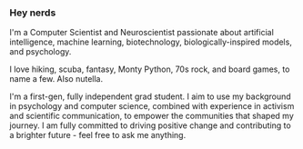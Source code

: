 ### **Hey nerds**

I'm a Computer Scientist and Neuroscientist passionate about artificial intelligence, machine learning, biotechnology, biologically-inspired models, and psychology.

I love hiking, scuba,  fantasy, Monty Python, 70s rock, and board games, to name a few. Also nutella. 

I'm a first-gen, fully independent grad student. I aim to use my background in psychology and computer science, combined with experience in activism and scientific communication, to empower the communities that shaped my journey. I am fully committed to driving positive change and contributing to a brighter future - feel free to ask me anything.

<!--
**chrisyphus/chrisyphus** is a ✨ _special_ ✨ repository because its `README.md` (this file) appears on your GitHub profile.

Here are some ideas to get you started:

- 🔭 I’m currently working on ...
- 🌱 I’m currently learning ...
- 👯 I’m looking to collaborate on ...
- 🤔 I’m looking for help with ...
- 💬 Ask me about ...
- 📫 How to reach me: ...
- 😄 Pronouns: ...
- ⚡ Fun fact: ...
-->
